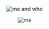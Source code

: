 <p align="center">
  <img src="https://media.discordapp.net/attachments/892490519601643582/1227249490235359373/Untitled177_20240409093056.png?ex=6627b827&is=66154327&hm=9b55c94e5c787b8231168e57e8a885e8866c4c86809e73872244ad4d17cfc1eb&=&format=webp&quality=lossless&width=645&height=640" alt="me and who"/>
</p>

<p align="center">
  <img src="https://media.discordapp.net/attachments/892490519601643582/1227249985008173126/Untitled178_20240409093304.png?ex=6627b89d&is=6615439d&hm=6569fe023d0b681210b49724534030ff5e9df55840b130f328b7d82a0578b828&=&format=webp&quality=lossless&width=387&height=75" alt="me"/>
</p>
<!--
**boyeater/boyeater** is a ✨ _special_ ✨ repository because its `README.md` (this file) appears on your GitHub profile.

Here are some ideas to get you started:

- 🔭 I’m currently working on ...
- 🌱 I’m currently learning ...
- 👯 I’m looking to collaborate on ...
- 🤔 I’m looking for help with ...
- 💬 Ask me about ...
- 📫 How to reach me: ...
- 😄 Pronouns: ...
- ⚡ Fun fact: ...
-->
